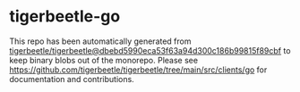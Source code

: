 # tigerbeetle-go
This repo has been automatically generated from
[tigerbeetle/tigerbeetle@dbebd5990eca53f63a94d300c186b99815f89cbf](https://github.com/tigerbeetle/tigerbeetle/commit/dbebd5990eca53f63a94d300c186b99815f89cbf)
to keep binary blobs out of the monorepo.
Please see
<https://github.com/tigerbeetle/tigerbeetle/tree/main/src/clients/go>
for documentation and contributions.